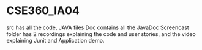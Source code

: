 # CSE360_IA04
src has all the code, JAVA files
Doc contains all the JavaDoc
Screencast folder has 2 recordings explaining the code and user stories, and the video explaining Junit and Application demo.
